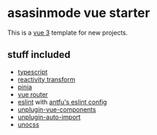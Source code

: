 # asasinmode vue starter

This is a [vue 3](https://vuejs.org/) template for new projects.

## stuff included

 - [typescript](https://www.typescriptlang.org/)
 - [reactivity transform](https://vuejs.org/guide/extras/reactivity-transform.html)
 - [pinia](https://pinia.vuejs.org/)
 - [vue router](https://router.vuejs.org/)
 - [eslint](https://eslint.org/) with [antfu's eslint config](https://github.com/antfu/eslint-config)
 - [unplugin-vue-components](https://github.com/antfu/unplugin-vue-components)
 - [unplugin-auto-import](https://github.com/antfu/unplugin-auto-import)
 - [unocss](https://github.com/unocss/unocss)
